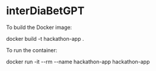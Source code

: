 # interDiaBetGPT
To build the Docker image:

docker build -t hackathon-app . 

To run the container:

docker run -it --rm --name hackathon-app hackathon-app
